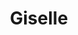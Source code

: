 ---
title: Giselle 
drama-url: "https://en.wikipedia.org/wiki/Giselle"
brief-introduction: "The ballet was an unqualified triumph."
img-name: "Carlotta Grisi in the title role of Giselle, 1842"
image-url: "https://upload.wikimedia.org/wikipedia/commons/thumb/1/1f/Carlotta_Grisi_in_the_title_role_of_Giselle%2C_1842.jpg/816px-Carlotta_Grisi_in_the_title_role_of_Giselle%2C_1842.jpg"
img-creator: "John Henry Robinson"
licence: "Creative Commons Public Domain Mark 1.0 License"

original-work-name: De l'Allemagne
original-work-type: prose
original-work-year: 
original-work-url: 
writer: "Jules-Henri Vernoy de Saint-Georges and Théophile Gautier"

category: "Dance"
tags: "1840s, ballet, Classics, romantic"
synopsis: "This ghostly ballet tells the tragic and romantic story of a beautiful young peasant girl drawn 
to the flirtations of the deceitful and camouflaged aristocrat Albrecht. When the ruse is revealed, the vulnerable Giselle dies of a broken heart, and Albrecht must face the otherworldly consequences of his careless seduction."
act-brief: |
  _**Act I**_ - A young nobleman, though engaged, falls in love with Giselle, a shy and beautiful peasant girl. Albrecht disguises himself as a humble villager named "Lois" to curry favor with the charming and innocent Giselle, who has no idea of his true identity. With the help of his squire, Albrecht hides his elaborate costume, hunting horns, and sword, and then coaxes Giselle out of the house to fall in love with her at the start of the harvest celebrations.    
  _**Act II**_  - They were the spirits of girls who died after being betrayed by their lovers and took revenge on men by exhausting them by dancing at night (a popular theme in ballet in the romantic era). Led by Queen Milsa of Willis, they summon Gisele from her grave and target her lover, killing her, but Gisele's great love frees him from their grasp.    

  (wikipedia, 2021)   

transition: |
  Giselle became very popular and was immediately performed in Europe, Russia and the United States, where it is considered a masterpiece in the classical ballet Canon (wikipedia, 2021).      
  Let's turn our attention back to the very first and most famous performance...  
performance-date: "	28 June 1841" 
performance-country: "France"
performance-city: "Paris"
performance-venue: "Salle Le Peletier "
director: "Jean Coralli"
directer-img-url: "https://upload.wikimedia.org/wikipedia/commons/3/32/Jean_Coralli.jpg"
directer-img-licence: "Creative Commons Public Domain Mark 1.0 License"
scriptwriter:  "Jean Coralli and Jules Perrot (Choreographer), Adolphe Adam (Music), Jules-Henri Vernoy de, Saint-Georges and Théophile Gautier (Libretto)"

references: "wikipedia.org. 2021. Giselle - Wikipedia. [online] Available at: <https://en.wikipedia.org/wiki/Giselle> [Accessed 19 December 2021]."

music1: "Adam: Giselle"
music1-url: "https://www.youtube.com/watch?v=3TLSrI_hXEw"

music2: "Giselle Ballet - Russian State Ballet & Opera House"
music2-url: "https://www.youtube.com/watch?v=VroMXEDLTq8"

music3: "Giselle - Diana Vishneva, Mathieu Ganio"
music3-url: "https://www.youtube.com/watch?v=mCMVYGSC8_4"

layout: exhibit
---